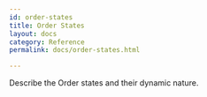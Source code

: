 ```yaml
---
id: order-states
title: Order States
layout: docs
category: Reference
permalink: docs/order-states.html

---
```


Describe the Order states and their dynamic nature.
